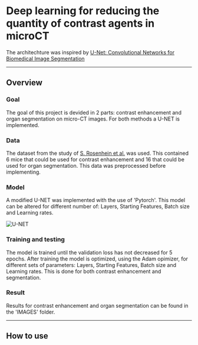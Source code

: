 # Deep learning for reducing the quantity of contrast agents in microCT

The architechture was inspired by [U-Net: Convolutional Networks for Biomedical Image Segmentation](https://lmb.informatik.uni-freiburg.de/people/ronneber/u-net/)

***

## Overview

### Goal

The goal of this project is devided in 2 parts: contrast enhancement and organ segmentation on micro-CT images. For both methods a U-NET is implemented.

### Data

The dataset from the study of [S. Rosenhein et al.](https://www.nature.com/articles/sdata2018294) was used. This contained 6 mice that could be used for contrast enhancement and 16 that could be used for organ segmentation. This data was preprocessed before implementing.

### Model

A modified U-NET was implemented with the use of 'Pytorch'. This model can be altered for different number of:  Layers, Starting Features, Batch size and Learning rates.

![U-NET](../blob/main/IMAGES/Unet.png)

### Training and testing

The model is trained until the validation loss has not decreased for 5 epochs. After training the model is optimized, using the Adam opimizer, for different sets of parameters: Layers, Starting Features, Batch size and Learning rates. This is done for both contrast enhancement and segmentation.

### Result
Results for contrast enhancement and organ segmentation can be found in the 'IMAGES' folder.

<!--![Contrast](IMAGES\Result_bone_transversal1_M08_Layers=3,FT=16,BS=4,LR=0.001.png)

![Contrast](IMAGES\Result_bone_coronal_M08_Layers=3,FT=16,BS=4,LR=0.001.png)

![Contrast](IMAGES\Result_bone_sagittal_M08_Layers=3,FT=16,BS=4,LR=0.001.png)-->

***

## How to use




